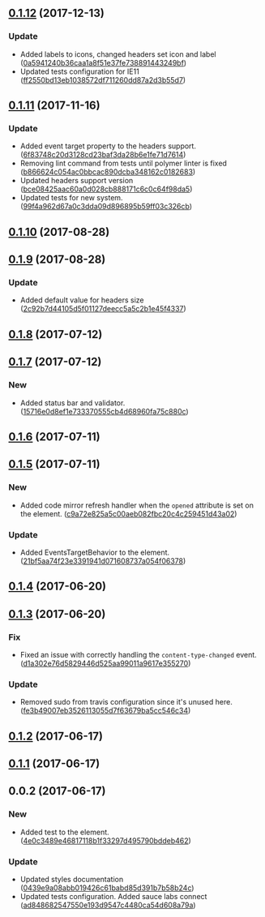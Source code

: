 <a name="0.1.12"></a>
## [0.1.12](https://github.com/advanced-rest-client/headers-editor/compare/0.1.11...0.1.12) (2017-12-13)


### Update

* Added labels to icons, changed headers set icon and label ([0a5941240b36caa1a8f51e37fe738891443249bf](https://github.com/advanced-rest-client/headers-editor/commit/0a5941240b36caa1a8f51e37fe738891443249bf))
* Updated tests configuration for IE11 ([ff2550bd13eb1038572df711260dd87a2d3b55d7](https://github.com/advanced-rest-client/headers-editor/commit/ff2550bd13eb1038572df711260dd87a2d3b55d7))



<a name="0.1.11"></a>
## [0.1.11](https://github.com/advanced-rest-client/headers-editor/compare/0.1.9...0.1.11) (2017-11-16)


### Update

* Added event target property to the headers support. ([6f83748c20d3128cd23baf3da28b6e1fe71d7614](https://github.com/advanced-rest-client/headers-editor/commit/6f83748c20d3128cd23baf3da28b6e1fe71d7614))
* Removing lint command from tests until polymer linter is fixed ([b866624c054ac0bbcac890dcba348162c0182683](https://github.com/advanced-rest-client/headers-editor/commit/b866624c054ac0bbcac890dcba348162c0182683))
* Updated headers support version ([bce08425aac60a0d028cb888171c6c0c64f98da5](https://github.com/advanced-rest-client/headers-editor/commit/bce08425aac60a0d028cb888171c6c0c64f98da5))
* Updated tests for new system. ([99f4a962d67a0c3dda09d896895b59ff03c326cb](https://github.com/advanced-rest-client/headers-editor/commit/99f4a962d67a0c3dda09d896895b59ff03c326cb))



<a name="0.1.10"></a>
## [0.1.10](https://github.com/advanced-rest-client/headers-editor/compare/0.1.9...0.1.10) (2017-08-28)




<a name="0.1.9"></a>
## [0.1.9](https://github.com/advanced-rest-client/headers-editor/compare/0.1.8...0.1.9) (2017-08-28)


### Update

* Added default value for headers size ([2c92b7d44105d5f01127deecc5a5c2b1e45f4337](https://github.com/advanced-rest-client/headers-editor/commit/2c92b7d44105d5f01127deecc5a5c2b1e45f4337))



<a name="0.1.8"></a>
## [0.1.8](https://github.com/advanced-rest-client/headers-editor/compare/0.1.7...v0.1.8) (2017-07-12)




<a name="0.1.7"></a>
## [0.1.7](https://github.com/advanced-rest-client/headers-editor/compare/0.1.6...v0.1.7) (2017-07-12)


### New

* Added status bar and validator. ([15716e0d8ef1e733370555cb4d68960fa75c880c](https://github.com/advanced-rest-client/headers-editor/commit/15716e0d8ef1e733370555cb4d68960fa75c880c))



<a name="0.1.6"></a>
## [0.1.6](https://github.com/advanced-rest-client/headers-editor/compare/0.1.5...v0.1.6) (2017-07-11)




<a name="0.1.5"></a>
## [0.1.5](https://github.com/advanced-rest-client/headers-editor/compare/0.1.4...v0.1.5) (2017-07-11)


### New

* Added code mirror refresh handler when the `opened` attribute is set on the element. ([c9a72e825a5c00aeb082fbc20c4c259451d43a02](https://github.com/advanced-rest-client/headers-editor/commit/c9a72e825a5c00aeb082fbc20c4c259451d43a02))

### Update

* Added EventsTargetBehavior to the element. ([21bf5aa74f23e3391941d071608737a054f06378](https://github.com/advanced-rest-client/headers-editor/commit/21bf5aa74f23e3391941d071608737a054f06378))



<a name="0.1.4"></a>
## [0.1.4](https://github.com/advanced-rest-client/headers-editor/compare/0.1.3...v0.1.4) (2017-06-20)




<a name="0.1.3"></a>
## [0.1.3](https://github.com/advanced-rest-client/headers-editor/compare/0.1.2...v0.1.3) (2017-06-20)


### Fix

* Fixed an issue with correctly handling the `content-type-changed` event. ([d1a302e76d5829446d525aa99011a9617e355270](https://github.com/advanced-rest-client/headers-editor/commit/d1a302e76d5829446d525aa99011a9617e355270))

### Update

* Removed sudo from travis configuration since it's unused here. ([fe3b49007eb3526113055d7f63679ba5cc546c34](https://github.com/advanced-rest-client/headers-editor/commit/fe3b49007eb3526113055d7f63679ba5cc546c34))



<a name="0.1.2"></a>
## [0.1.2](https://github.com/advanced-rest-client/headers-editor/compare/0.1.1...v0.1.2) (2017-06-17)




<a name="0.1.1"></a>
## [0.1.1](https://github.com/advanced-rest-client/headers-editor/compare/0.0.2...v0.1.1) (2017-06-17)




<a name="0.0.2"></a>
## 0.0.2 (2017-06-17)


### New

* Added test to the element. ([4e0c3489e46817118b1f33297d495790bddeb462](https://github.com/advanced-rest-client/headers-editor/commit/4e0c3489e46817118b1f33297d495790bddeb462))

### Update

* Updated styles documentation ([0439e9a08abb019426c61babd85d391b7b58b24c](https://github.com/advanced-rest-client/headers-editor/commit/0439e9a08abb019426c61babd85d391b7b58b24c))
* Updated tests configuration. Added sauce labs connect ([ad848682547550e193d9547c4480ca54d608a79a](https://github.com/advanced-rest-client/headers-editor/commit/ad848682547550e193d9547c4480ca54d608a79a))



